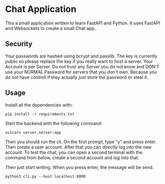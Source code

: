 # Chat Application

This a small application written to learn FastAPI and Python. It uses FastAPI and Websockets to create a small Chat app.

## Security

Your passwords are hashed using bcrypt and passlib. The key is currently public so please replace the key if you really want to host a server.
Your Account is per Server. Do not trust any Server you do not know and DON'T use your NORMAL Password for servers that you don't own. Because you do not have controll if they actually just store the password or steal it.

## Usage

Install all the dependencies with:

```shell
pip install -r requirements.txt
```

Start the backend with the following command:

```shell
uvicorn server.server:app
```

Then you should run the cli.
On the first prompt, type "y" and press enter. Then create a user account. After that you can directly log into the new account.
To test the chat, you can open a second terminal with the command from below, create a second account and log into that.

Then just start writing. When you press enter, the message will be send.

```shell
python3 cli.py --host localhost:8000
```
